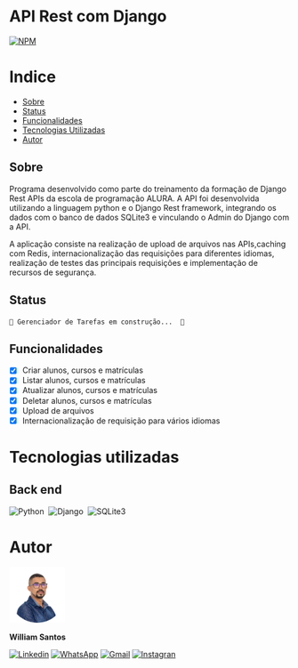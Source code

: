 
# API Rest com Django
[![NPM](https://img.shields.io/npm/l/react)](https://github.com/willsantos86/API_Escola/blob/main/LICENSE) 

# Indice
- [Sobre](#Sobre)
- [Status](#Status)
- [Funcionalidades](#Funcionalidades)
- [Tecnologias Utilizadas](#Tecnologias-Utilizadas)
- [Autor](#Autor)

## Sobre

Programa desenvolvido como parte do treinamento da formação de Django Rest APIs da escola de programação ALURA.
A API foi desenvolvida utilizando a linguagem python e o Django Rest framework, integrando os dados com o banco de dados SQLite3 e vinculando o Admin do Django com a API.

A aplicação consiste na realização de upload de arquivos nas APIs,caching com Redis, internacionalização das requisições para diferentes idiomas, realização de testes das principais requisições e implementação de recursos de segurança. 

## Status
	🚧 Gerenciador de Tarefas em construção...  🚧
 
## Funcionalidades

- [x] Criar alunos, cursos e matrículas
- [x] Listar alunos, cursos e matrículas
- [x] Atualizar alunos, cursos e matrículas
- [x] Deletar alunos, cursos e matrículas
- [x] Upload de arquivos
- [x] Internacionalização de requisição para vários idiomas

# Tecnologias utilizadas
## Back end
 ![Python](https://img.shields.io/badge/Python-3776AB?style=for-the-badge&logo=python&logoColor=white)&nbsp;
 ![Django](https://img.shields.io/badge/Django-092E20?style=for-the-badge&logo=django&logoColor=white)&nbsp;
 ![SQLite3](https://img.shields.io/badge/SQLite-07405E?style=for-the-badge&logo=sqlite&logoColor=white)


# Autor

  <img src="https://github.com/willsantos86/Gerenciador_de_Tarefas/blob/main/assets/Design%20sem%20nome%20(4).png" width="100" height="100">
  
  **William Santos**

[![Linkedin](https://img.shields.io/badge/LinkedIn-0077B5?style=for-the-badge&logo=linkedin&logoColor=white)](https://www.linkedin.com/in/willsantos86)
[![WhatsApp](https://img.shields.io/badge/WhatsApp-25D366?style=for-the-badge&logo=whatsapp&logoColor=white)](https://wa.me/5571996279764)
[![Gmail](https://img.shields.io/badge/Gmail-D14836?style=for-the-badge&logo=gmail&logoColor=white)](mailto:williamsantos.tech@gmail.com)
[![Instagran](https://img.shields.io/badge/Instagram-E4405F?style=for-the-badge&logo=instagram&logoColor=white)](https://www.instagram.com/willsantos_86)
